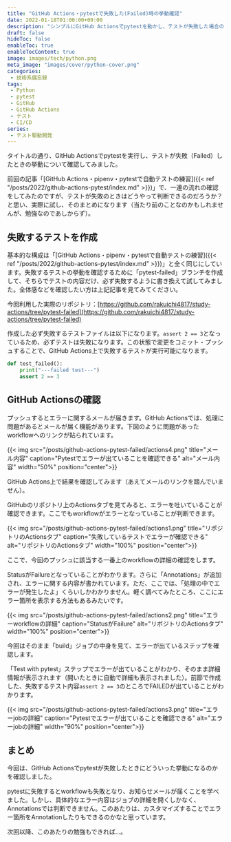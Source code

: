 ```yaml
---
title: "GitHub Actions・pytestで失敗した(Failed)時の挙動確認"
date: 2022-01-18T01:00:00+09:00
description: "シンプルにGitHub Actionsでpytestを動かし、テストが失敗した場合の挙動を見てみました。"
draft: false
hideToc: false
enableToc: true
enableTocContent: true
image: images/tech/python.png
meta_image: "images/cover/python-cover.png"
categories:
 - 技術系備忘録
tags:
 - Python
 - pytest
 - GitHub
 - GitHub Actions
 - テスト
 - CI/CD
series:
 - テスト駆動開発
---
```


タイトルの通り、GitHub Actionsでpytestを実行し、テストが失敗（Failed）したときの挙動について確認してみました。

前回の記事「[GitHub Actions・pipenv・pytestで自動テストの練習]({{< ref "/posts/2022/github-actions-pytest/index.md" >}})」で、一連の流れの確認をしてみたのですが、テストが失敗のときはどうやって判断できるのだろうか？と思い、実際に試し、そのまとめになります（当たり前のことなのかもしれませんが、勉強なのであしからず）。

<!--more-->

## 失敗するテストを作成

基本的な構成は「[GitHub Actions・pipenv・pytestで自動テストの練習]({{< ref "/posts/2022/github-actions-pytest/index.md" >}})」と全く同じにしています。失敗するテストの挙動を確認するために「pytest-failed」ブランチを作成して、そちらでテストの内容だけ、必ず失敗するように書き換えて試してみました。全体感などを確認したい方は上記記事を見てみてください。

今回利用した実際のリポジトリ：[https://github.com/rakuichi4817/study-actions/tree/pytest-failed](https://github.com/rakuichi4817/study-actions/tree/pytest-failed)

作成した必ず失敗するテストファイルは以下になります。`assert 2 == 3`となっているため、必ずテストは失敗になります。この状態で変更をコミット・プッシュすることで、GitHub Actions上で失敗するテストが実行可能になります。

```tests/test_sample.py
def test_failed():
    print("---failed test---")
    assert 2 == 3 
```

## GitHub Actionsの確認

プッシュするとエラーに関するメールが届きます。GitHub Actionsでは、処理に問題があるとメールが届く機能があります。下図のように問題があったworkflowへのリンクが貼られています。

{{< img src="/posts/github-actions-pytest-failed/actions4.png" title="メール内容" caption="Pytestでエラーが出ていることを確認できる" alt="メール内容" width="50%" position="center">}}

GitHub Actions上で結果を確認してみます（あえてメールのリンクを踏んでいません）。

GitHubのリポジトリ上のActionsタブを見てみると、エラーを吐いていることが確認できます。ここでもworkflowがエラーとなっていることが判断できます。

{{< img src="/posts/github-actions-pytest-failed/actions1.png" title="リポジトリのActionsタブ" caption="失敗しているテストでエラーが確認できる" alt="リポジトリのActionsタブ" width="100%" position="center">}}

ここで、今回のプッシュに該当する一番上のworkflowの詳細の確認をします。

StatusがFailureとなっていることがわかります。さらに「Annotations」が追加され、エラーに関する内容が書かれています。ただ、ここでは、「処理の中でエラーが発生したよ」くらいしかわかりません。軽く調べてみたところ、ここにエラー箇所を表示する方法もあるみたいです。

{{< img src="/posts/github-actions-pytest-failed/actions2.png" title="エラーworkflowの詳細" caption="StatusがFailure" alt="リポジトリのActionsタブ" width="100%" position="center">}}

今回はそのまま「build」ジョブの中身を見て、エラーが出ているステップを確認します。

「Test with pytest」ステップでエラーが出ていることがわかり、そのまま詳細情報が表示されます（開いたときに自動で詳細も表示されました）。前節で作成した、失敗するテスト内容`assert 2 == 3`のところでFAILEDが出ていることがわかります。

{{< img src="/posts/github-actions-pytest-failed/actions3.png" title="エラーjobの詳細" caption="Pytestでエラーが出ていることを確認できる" alt="エラーjobの詳細" width="90%" position="center">}}

## まとめ

今回は、GitHub Actionsでpytestが失敗したときにどういった挙動になるのかを確認しました。

pytestに失敗するとworkflowも失敗となり、お知らせメールが届くことを学べました。しかし、具体的なエラー内容はジョブの詳細を開くしかなく、Annotationsでは判断できません。このあたりは、カスタマイズすることでエラー箇所をAnnotationしたりもできるのかなと思っています。

次回以降、このあたりの勉強もできれば...。